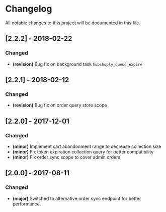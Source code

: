 # Changelog
All notable changes to this project will be documented in this file.

## [2.2.2] - 2018-02-22

### Changed
- **(revision)** Bug fix on background task `hubshoply_queue_expire`

## [2.2.1] - 2018-02-12

### Changed
- **(revision)** Bug fix on order query store scope

## [2.2.0] - 2017-12-01

### Changed
- **(minor)** Implement cart abandonment range to decrease collection size
- **(minor)** Fix token expiration collection query for better compatibility  
- **(minor)** Fix order sync scope to cover admin orders  

## [2.0.0] - 2017-08-11

### Changed
- **(major)** Switched to alternative order sync endpoint for better performance.
